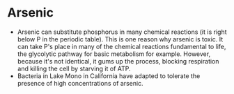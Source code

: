 Arsenic
=======

* Arsenic can substitute phosphorus in many chemical reactions (it is right below P in the periodic table). This is one reason why arsenic is toxic. It can take P's place in many of the chemical reactions fundamental to life, the glycolytic pathway for basic metabolism for example. However, because it's not identical, it gums up the process, blocking respiration and killing the cell by starving it of ATP.
* Bacteria in Lake Mono in California have adapted to tolerate the presence of high concentrations of arsenic.

